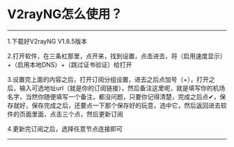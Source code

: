 # V2rayNG怎么使用？

------------------

1.下载好V2rayNG V1.8.5版本

2.打开软件，在三条杠那里，点开来，找到设置，点击进去，将（启用速度显示）+（启用本地DNS）+（跳过证书验证）给打开

3.设置完上面的内容之后，打开订阅分组设置，进去之后点加号（+），打开之后，输入可选地址url（就是你的订阅链接），然后备注这里呢，就是填写你的机场名字，当然你随便填写一个备注，都没问题，只要你记得清楚，完成之后点✔，保存就好，保存完成之后，还要点一下那个保存好的玩意，选中它，然后返回进去软件的页面里面，点击三个点，然后更新订阅

4.更新完订阅之后，选择任意节点连接即可

------------------
